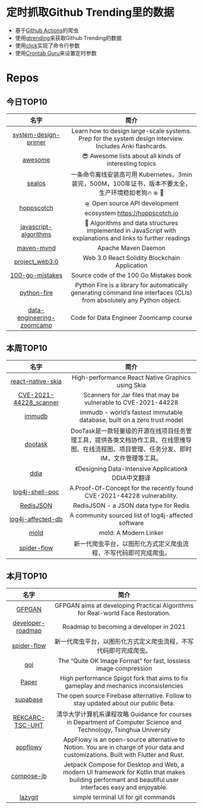 # 定时抓取Github Trending里的数据
* 基于[Github Actions](https://docs.github.com/en/actions)的爬虫
* 使用[gtrending](https://github.com/hedythedev/gtrending)来获取Github Trending的数据
* 使用[click](https://github.com/pallets/click)实现了命令行参数
* 使用[Crontab Guru](https://crontab.guru/)来设置定时参数

# Repos
## 今日TOP10 
<!-- START OF DAILY_TOP10_REPOS -->
| 名字 | 简介 |
| :----: | :----: |
| [system-design-primer](https://github.com/donnemartin/system-design-primer) | Learn how to design large-scale systems. Prep for the system design interview. Includes Anki flashcards. |
| [awesome](https://github.com/sindresorhus/awesome) | 😎 Awesome lists about all kinds of interesting topics |
| [sealos](https://github.com/fanux/sealos) | 一条命令离线安装高可用 Kubernetes，3min 装完，500M，100年证书，版本不要太全，生产环境稳如老狗🔥 ⎈ 🐳 |
| [hoppscotch](https://github.com/hoppscotch/hoppscotch) | 🛸 Open source API development ecosystem https://hoppscotch.io |
| [javascript-algorithms](https://github.com/trekhleb/javascript-algorithms) | 📝 Algorithms and data structures implemented in JavaScript with explanations and links to further readings |
| [maven-mvnd](https://github.com/apache/maven-mvnd) | Apache Maven Daemon |
| [project_web3.0](https://github.com/adrianhajdin/project_web3.0) | Web 3.0 React Solidity Blockchain Application |
| [100-go-mistakes](https://github.com/teivah/100-go-mistakes) | Source code of the 100 Go Mistakes book |
| [python-fire](https://github.com/google/python-fire) | Python Fire is a library for automatically generating command line interfaces (CLIs) from absolutely any Python object. |
| [data-engineering-zoomcamp](https://github.com/DataTalksClub/data-engineering-zoomcamp) | Code for Data Engineer Zoomcamp course |
<!-- END OF DAILY_TOP10_REPOS -->

## 本周TOP10
<!-- START OF WEEKLY_TOP10_REPOS -->
| 名字 | 简介 |
| :----: | :----: |
| [react-native-skia](https://github.com/Shopify/react-native-skia) | High-performance React Native Graphics using Skia |
| [CVE-2021-44228_scanner](https://github.com/CERTCC/CVE-2021-44228_scanner) | Scanners for Jar files that may be vulnerable to CVE-2021-44228 |
| [immudb](https://github.com/codenotary/immudb) | immudb - world’s fastest immutable database, built on a zero trust model |
| [dootask](https://github.com/kuaifan/dootask) | DooTask是一款轻量级的开源在线项目任务管理工具，提供各类文档协作工具、在线思维导图、在线流程图、项目管理、任务分发、即时IM，文件管理等工具。 |
| [ddia](https://github.com/Vonng/ddia) | 《Designing Data-Intensive Application》DDIA中文翻译 |
| [log4j-shell-poc](https://github.com/kozmer/log4j-shell-poc) | A Proof-Of-Concept for the recently found CVE-2021-44228 vulnerability. |
| [RedisJSON](https://github.com/RedisJSON/RedisJSON) | RedisJSON - a JSON data type for Redis |
| [log4j-affected-db](https://github.com/cisagov/log4j-affected-db) | A community sourced list of log4j-affected software |
| [mold](https://github.com/rui314/mold) | mold: A Modern Linker |
| [spider-flow](https://github.com/ssssssss-team/spider-flow) | 新一代爬虫平台，以图形化方式定义爬虫流程，不写代码即可完成爬虫。 |
<!-- END OF WEEKLY_TOP10_REPOS -->

## 本月TOP10
<!-- START OF MONTHLY_TOP10_REPOS -->
| 名字 | 简介 |
| :----: | :----: |
| [GFPGAN](https://github.com/TencentARC/GFPGAN) | GFPGAN aims at developing Practical Algorithms for Real-world Face Restoration. |
| [developer-roadmap](https://github.com/kamranahmedse/developer-roadmap) | Roadmap to becoming a developer in 2021 |
| [spider-flow](https://github.com/ssssssss-team/spider-flow) | 新一代爬虫平台，以图形化方式定义爬虫流程，不写代码即可完成爬虫。 |
| [qoi](https://github.com/phoboslab/qoi) | The “Quite OK Image Format” for fast, lossless image compression |
| [Paper](https://github.com/PaperMC/Paper) | High performance Spigot fork that aims to fix gameplay and mechanics inconsistencies |
| [supabase](https://github.com/supabase/supabase) | The open source Firebase alternative. Follow to stay updated about our public Beta. |
| [REKCARC-TSC-UHT](https://github.com/PKUanonym/REKCARC-TSC-UHT) | 清华大学计算机系课程攻略 Guidance for courses in Department of Computer Science and Technology, Tsinghua University |
| [appflowy](https://github.com/AppFlowy-IO/appflowy) | AppFlowy is an open-source alternative to Notion. You are in charge of your data and customizations. Built with Flutter and Rust. |
| [compose-jb](https://github.com/JetBrains/compose-jb) | Jetpack Compose for Desktop and Web, a modern UI framework for Kotlin that makes building performant and beautiful user interfaces easy and enjoyable. |
| [lazygit](https://github.com/jesseduffield/lazygit) | simple terminal UI for git commands |
<!-- END OF MONTHLY_TOP10_REPOS -->
